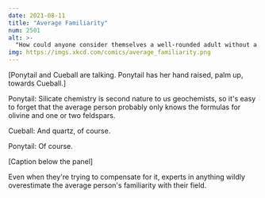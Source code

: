 ```yaml
---
date: 2021-08-11
title: "Average Familiarity"
num: 2501
alt: >-
  "How could anyone consider themselves a well-rounded adult without a basic understanding of silicate geochemistry? Silicates are everywhere! It's hard to throw a rock without throwing one!"
img: https://imgs.xkcd.com/comics/average_familiarity.png
---
```

[Ponytail and Cueball are talking. Ponytail has her hand raised, palm up, towards Cueball.]

Ponytail: Silicate chemistry is second nature to us geochemists, so it's easy to forget that the average person probably only knows the formulas for olivine and one or two feldspars.

Cueball: And quartz, of course.

Ponytail: Of course.

[Caption below the panel]

Even when they're trying to compensate for it, experts in anything wildly overestimate the average person's familiarity with their field.